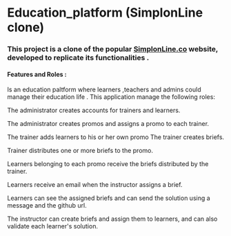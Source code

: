 # Education_platform (SimplonLine clone)
### This project is a clone of the popular [SimplonLine.co](https://simplon.co/) website, developed to replicate its functionalities .

#### Features and Roles :
Is an education paltform where learners ,teachers and admins could manage their education life .
This application  manage the following roles:

The administrator creates accounts for trainers and learners.

The administrator creates promos and assigns a promo to each trainer.

The trainer adds learners to his or her own promo The trainer creates briefs.

Trainer distributes one or more briefs to the promo.

Learners belonging to each promo receive the briefs distributed by the trainer.

Learners  receive an email when the instructor assigns a brief.

Learners can see the assigned briefs and can send the solution using a message and the github url.

The instructor can create briefs and assign them to learners, and can also validate each learner's solution.



